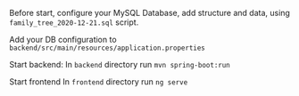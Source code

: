 Before start, configure your MySQL Database, add structure and data, using `family_tree_2020-12-21.sql` script.

Add your DB configuration to `backend/src/main/resources/application.properties`

Start backend:
In `backend` directory run `mvn spring-boot:run `

Start frontend
In `frontend` directory run `ng serve`
